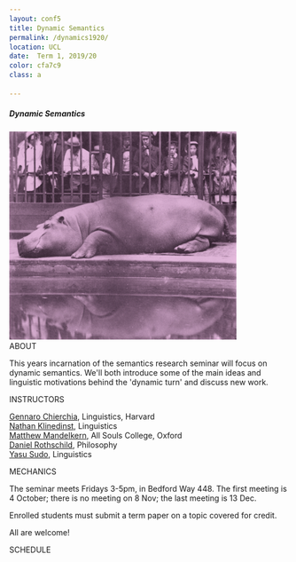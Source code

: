 ```yaml
---
layout: conf5
title: Dynamic Semantics
permalink: /dynamics1920/
location: UCL
date:  Term 1, 2019/20
color: cfa7c9
class: a

---
```



##### Dynamic Semantics

<img src="/materials/hippo.jpg" width="410">

<div class="maintext" markdown="1">






<div class="title"> ABOUT </div>

This years incarnation of the semantics research seminar will focus on dynamic semantics.  We'll both introduce some of the main ideas and linguistic motivations behind the 'dynamic turn' and discuss new work.

<div class="title"> INSTRUCTORS </div>

[Gennaro Chierchia](https://scholar.harvard.edu/chierchia),  Linguistics, Harvard<br>
[Nathan Klinedinst](https://www.ucl.ac.uk/pals/people/nathan-klinedinst),  Linguistics<br>
[Matthew Mandelkern](http://users.ox.ac.uk/~sfop0776/), All Souls College, Oxford <br>
[Daniel Rothschild](http://danielrothschild.com/),  Philosophy<br>
[Yasu Sudo](http://www.ucl.ac.uk/~ucjtudo/), Linguistics

<div class="title"> MECHANICS </div>

The seminar meets Fridays 3-5pm, in Bedford Way 448.   The first meeting is 4 October; there is no meeting on 8 Nov; the last meeting is 13 Dec.

Enrolled students must submit a term paper on a topic covered for credit.

All are welcome!

<div class="title"> SCHEDULE </div>

